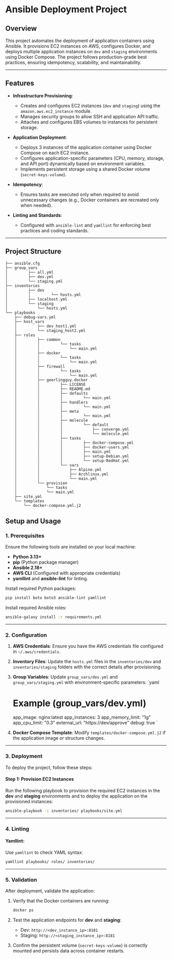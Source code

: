 # **Ansible Deployment Project**

## **Overview**
This project automates the deployment of application containers using Ansible. It provisions EC2 instances on AWS, configures Docker, and deploys multiple application instances on `dev` and `staging` environments using Docker Compose. The project follows production-grade best practices, ensuring idempotency, scalability, and maintainability.

---

## **Features**
- **Infrastructure Provisioning**:
    - Creates and configures EC2 instances (`dev` and `staging`) using the `amazon.aws.ec2_instance` module.
    - Manages security groups to allow SSH and application API traffic.
    - Attaches and configures EBS volumes to instances for persistent storage.

- **Application Deployment**:
    - Deploys 3 instances of the application container using Docker Compose on each EC2 instance.
    - Configures application-specific parameters (CPU, memory, storage, and API port) dynamically based on environment variables.
    - Implements persistent storage using a shared Docker volume (`secret-keys-volume`).

- **Idempotency**:
    - Ensures tasks are executed only when required to avoid unnecessary changes (e.g., Docker containers are recreated only when needed).

- **Linting and Standards**:
    - Configured with `ansible-lint` and `yamllint` for enforcing best practices and coding standards.

---

## **Project Structure**

```
├── ansible.cfg
├── group_vars
│         ├── all.yml
│         ├── dev.yml
│         └── staging.yml
├── inventories
│         ├── dev
│         │         └── hosts.yml
│         ├── localhost.yml
│         └── staging
│             └── hosts.yml
└── playbooks
    ├── debug-vars.yml
    ├── host_vars
    │         ├── dev_host1.yml
    │         └── staging_host2.yml
    ├── roles
    │         ├── common
    │         │         └── tasks
    │         │             └── main.yml
    │         ├── docker
    │         │         └── tasks
    │         │             └── main.yml
    │         ├── firewall
    │         │         └── tasks
    │         │             └── main.yml
    │         ├── geerlingguy.docker
    │         │         ├── LICENSE
    │         │         ├── README.md
    │         │         ├── defaults
    │         │         │         └── main.yml
    │         │         ├── handlers
    │         │         │         └── main.yml
    │         │         ├── meta
    │         │         │         └── main.yml
    │         │         ├── molecule
    │         │         │         └── default
    │         │         │             ├── converge.yml
    │         │         │             └── molecule.yml
    │         │         ├── tasks
    │         │         │         ├── docker-compose.yml
    │         │         │         ├── docker-users.yml
    │         │         │         ├── main.yml
    │         │         │         ├── setup-Debian.yml
    │         │         │         └── setup-RedHat.yml
    │         │         └── vars
    │         │             ├── Alpine.yml
    │         │             ├── Archlinux.yml
    │         │             └── main.yml
    │         └── provision
    │             └── tasks
    │             └── main.yml
    ├── site.yml
    └── templates
        └── docker-compose.yml.j2
```

## **Setup and Usage**

### **1. Prerequisites**
Ensure the following tools are installed on your local machine:
- **Python 3.13+**
- **pip** (Python package manager)
- **Ansible 2.18+**
- **AWS CLI** (Configured with appropriate credentials)
- **yamllint** and **ansible-lint** for linting.

Install required Python packages:
```bash
pip install boto boto3 ansible-lint yamllint
```

Install required Ansible roles:
```bash
ansible-galaxy install -r requirements.yml
```

---

### **2. Configuration**

1. **AWS Credentials**:
   Ensure you have the AWS credentials file configured in `~/.aws/credentials`.

2. **Inventory Files**:
   Update the `hosts.yml` files in the `inventories/dev` and `inventories/staging` folders with the correct details after provisioning.

3. **Group Variables**:
   Update `group_vars/dev.yml` and `group_vars/staging.yml` with environment-specific parameters:
   `yaml
   # Example (group_vars/dev.yml)
   app_image: nginx:latest
   app_instances: 3
   app_memory_limit: "1g"
   app_cpu_limit: "0.3"
   external_url: "https://dev/approve"
   debug: true
   `

4. **Docker Compose Template**:
   Modify `templates/docker-compose.yml.j2` if the application image or structure changes.

---

### **3. Deployment**

To deploy the project, follow these steps:

#### **Step 1: Provision EC2 Instances**
Run the following playbook to provision the required EC2 instances in the **dev** and **staging** environments and to deploy the application on the provisioned instances:
```bash
ansible-playbook -i inventories/ playbooks/site.yml
```

---

### **4. Linting**

#### **Yamllint**:
Use `yamllint` to check YAML syntax:
```bash
yamllint playbooks/ roles/ inventories/
```

---

### **5. Validation**

After deployment, validate the application:
1. Verify that the Docker containers are running:
   ```bash
   docker ps
   ```

2. Test the application endpoints for **dev** and **staging**:
    - Dev: `http://<dev_instance_ip>:8181`
    - Staging: `http://<staging_instance_ip>:8181`

3. Confirm the persistent volume (`secret-keys-volume`) is correctly mounted and persists data across container restarts.
